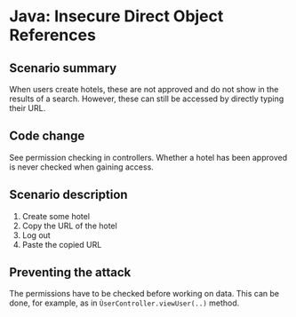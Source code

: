 Java: Insecure Direct Object References
=======================================

Scenario summary
----------------

When users create hotels, these are not approved and do not show in the
results of a search. However, these can still be accessed by directly typing
their URL.

Code change
-----------

See permission checking in controllers.
Whether a hotel has been approved is never checked when gaining access.

Scenario description
--------------------

1. Create some hotel
2. Copy the URL of the hotel
3. Log out
4. Paste the copied URL

Preventing the attack
---------------------

The permissions have to be checked before working on data.
This can be done, for example, as in `ÙserController.viewUser(..)` method.
